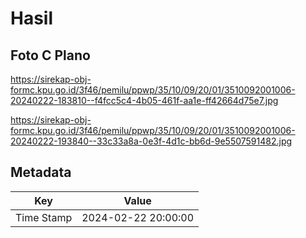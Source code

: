 # Hasil

## Foto C Plano

https://sirekap-obj-formc.kpu.go.id/3f46/pemilu/ppwp/35/10/09/20/01/3510092001006-20240222-183810--f4fcc5c4-4b05-461f-aa1e-ff42664d75e7.jpg

https://sirekap-obj-formc.kpu.go.id/3f46/pemilu/ppwp/35/10/09/20/01/3510092001006-20240222-193840--33c33a8a-0e3f-4d1c-bb6d-9e5507591482.jpg


## Metadata

| Key        | Value               |
| ---------- | ------------------- |
| Time Stamp | 2024-02-22 20:00:00 |



